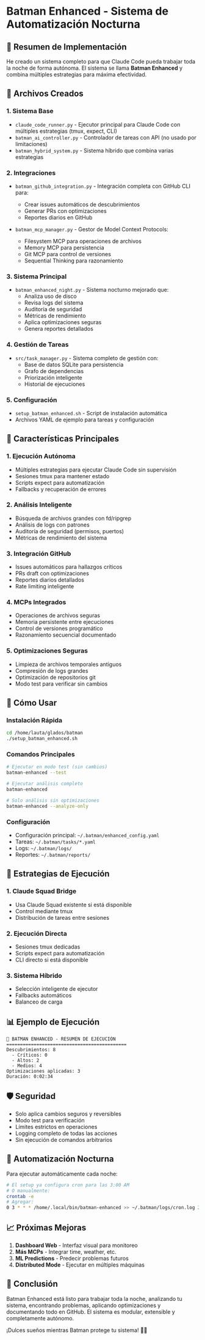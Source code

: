 # Batman Enhanced - Sistema de Automatización Nocturna

## 🦇 Resumen de Implementación

He creado un sistema completo para que Claude Code pueda trabajar toda la noche de forma autónoma. El sistema se llama **Batman Enhanced** y combina múltiples estrategias para máxima efectividad.

## 📁 Archivos Creados

### 1. **Sistema Base**
- `claude_code_runner.py` - Ejecutor principal para Claude Code con múltiples estrategias (tmux, expect, CLI)
- `batman_ai_controller.py` - Controlador de tareas con API (no usado por limitaciones)
- `batman_hybrid_system.py` - Sistema híbrido que combina varias estrategias

### 2. **Integraciones**
- `batman_github_integration.py` - Integración completa con GitHub CLI para:
  - Crear issues automáticos de descubrimientos
  - Generar PRs con optimizaciones
  - Reportes diarios en GitHub
  
- `batman_mcp_manager.py` - Gestor de Model Context Protocols:
  - Filesystem MCP para operaciones de archivos
  - Memory MCP para persistencia
  - Git MCP para control de versiones
  - Sequential Thinking para razonamiento

### 3. **Sistema Principal**
- `batman_enhanced_night.py` - Sistema nocturno mejorado que:
  - Analiza uso de disco
  - Revisa logs del sistema
  - Auditoría de seguridad
  - Métricas de rendimiento
  - Aplica optimizaciones seguras
  - Genera reportes detallados

### 4. **Gestión de Tareas**
- `src/task_manager.py` - Sistema completo de gestión con:
  - Base de datos SQLite para persistencia
  - Grafo de dependencias
  - Priorización inteligente
  - Historial de ejecuciones

### 5. **Configuración**
- `setup_batman_enhanced.sh` - Script de instalación automática
- Archivos YAML de ejemplo para tareas y configuración

## 🚀 Características Principales

### 1. **Ejecución Autónoma**
- Múltiples estrategias para ejecutar Claude Code sin supervisión
- Sesiones tmux para mantener estado
- Scripts expect para automatización
- Fallbacks y recuperación de errores

### 2. **Análisis Inteligente**
- Búsqueda de archivos grandes con fd/ripgrep
- Análisis de logs con patrones
- Auditoría de seguridad (permisos, puertos)
- Métricas de rendimiento del sistema

### 3. **Integración GitHub**
- Issues automáticos para hallazgos críticos
- PRs draft con optimizaciones
- Reportes diarios detallados
- Rate limiting inteligente

### 4. **MCPs Integrados**
- Operaciones de archivos seguras
- Memoria persistente entre ejecuciones
- Control de versiones programático
- Razonamiento secuencial documentado

### 5. **Optimizaciones Seguras**
- Limpieza de archivos temporales antiguos
- Compresión de logs grandes
- Optimización de repositorios git
- Modo test para verificar sin cambios

## 🎯 Cómo Usar

### Instalación Rápida
```bash
cd /home/lauta/glados/batman
./setup_batman_enhanced.sh
```

### Comandos Principales
```bash
# Ejecutar en modo test (sin cambios)
batman-enhanced --test

# Ejecutar análisis completo
batman-enhanced

# Solo análisis sin optimizaciones
batman-enhanced --analyze-only
```

### Configuración
- Configuración principal: `~/.batman/enhanced_config.yaml`
- Tareas: `~/.batman/tasks/*.yaml`
- Logs: `~/.batman/logs/`
- Reportes: `~/.batman/reports/`

## 🔧 Estrategias de Ejecución

### 1. **Claude Squad Bridge**
- Usa Claude Squad existente si está disponible
- Control mediante tmux
- Distribución de tareas entre sesiones

### 2. **Ejecución Directa**
- Sesiones tmux dedicadas
- Scripts expect para automatización
- CLI directo si está disponible

### 3. **Sistema Híbrido**
- Selección inteligente de ejecutor
- Fallbacks automáticos
- Balanceo de carga

## 📊 Ejemplo de Ejecución

```
🦇 BATMAN ENHANCED - RESUMEN DE EJECUCIÓN
============================================
Descubrimientos: 8
  - Críticos: 0
  - Altos: 2
  - Medios: 4
Optimizaciones aplicadas: 3
Duración: 0:02:34
```

## 🛡️ Seguridad

- Solo aplica cambios seguros y reversibles
- Modo test para verificación
- Límites estrictos en operaciones
- Logging completo de todas las acciones
- Sin ejecución de comandos arbitrarios

## 🔄 Automatización Nocturna

Para ejecutar automáticamente cada noche:
```bash
# El setup ya configura cron para las 3:00 AM
# O manualmente:
crontab -e
# Agregar:
0 3 * * * /home/.local/bin/batman-enhanced >> ~/.batman/logs/cron.log 2>&1
```

## 📈 Próximas Mejoras

1. **Dashboard Web** - Interfaz visual para monitoreo
2. **Más MCPs** - Integrar time, weather, etc.
3. **ML Predictions** - Predecir problemas futuros
4. **Distributed Mode** - Ejecutar en múltiples máquinas

## 🎉 Conclusión

Batman Enhanced está listo para trabajar toda la noche, analizando tu sistema, encontrando problemas, aplicando optimizaciones y documentando todo en GitHub. El sistema es modular, extensible y completamente autónomo.

¡Dulces sueños mientras Batman protege tu sistema! 🦇🌙